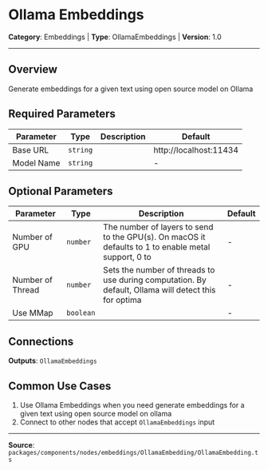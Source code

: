 # Ollama Embeddings

**Category**: Embeddings | **Type**: OllamaEmbeddings | **Version**: 1.0

---

## Overview

Generate embeddings for a given text using open source model on Ollama

## Required Parameters

| Parameter | Type | Description | Default |
|-----------|------|-------------|---------|
| Base URL | `string` |  | http://localhost:11434 |
| Model Name | `string` |  | - |

## Optional Parameters

| Parameter | Type | Description | Default |
|-----------|------|-------------|---------|
| Number of GPU | `number` | The number of layers to send to the GPU(s). On macOS it defaults to 1 to enable metal support, 0 to  | - |
| Number of Thread | `number` | Sets the number of threads to use during computation. By default, Ollama will detect this for optima | - |
| Use MMap | `boolean` |  | - |

## Connections

**Outputs**: `OllamaEmbeddings`

## Common Use Cases

1. Use Ollama Embeddings when you need generate embeddings for a given text using open source model on ollama
2. Connect to other nodes that accept `OllamaEmbeddings` input

---

**Source**: `packages/components/nodes/embeddings/OllamaEmbedding/OllamaEmbedding.ts`